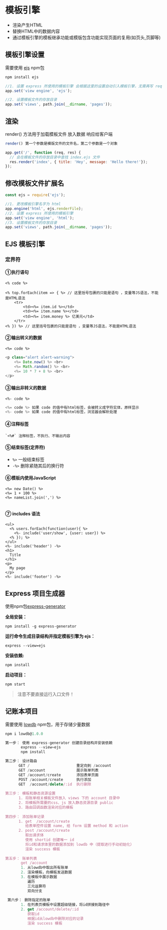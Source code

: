 # 模板引擎

- 渲染产生HTML
- 替换HTML中的数据内容
- 通过模板引擎的模板继承功能或模版包含功能实现页面的复用(如页头,页脚等)

## 模板引擎设置

需要使用 [ejs](https://www.npmjs.com/package/ejs) npm包

```js
npm install ejs
```



```js
//1. 设置 express 所使用的模板引擎 会根据这里的设置自动引入模板引擎，无需再写 require()
app.set('view engine', 'ejs');

//2. 设置模板文件的存放目录
app.set('views', path.join(__dirname, 'pages'));
```

## 渲染

render() 	方法用于加载模板文件 放入数据 响应给客户端

```js
render() 第一个参数是模版文件的文件名，第二个参数是一个对象
```



```js
app.get('/', function (req, res) {
  // 会在模板文件的存放目录中查找 index.ejs 文件
  res.render('index', { title: 'Hey', message: 'Hello there!'});
});
```

## 修改模板文件扩展名

```js
const ejs = require('ejs');

//1. 更改模板引擎名字为 html
app.engine('html', ejs.renderFile);
//2. 设置 express 所使用的模板引擎 
app.set('view engine', 'html');
//3. 设置模板文件的存放目录
app.set('views', path.join(__dirname, 'pages'));
```

## EJS 模板引擎

### 定界符

#### ①执行语句

```ejs
<% code %>
```

```ejs
<% top.forEach(item => { %>	// 这里括号包裹的只能是语句 ，变量等JS语法，不能是HTML语法
    <tr>
        <td><%= item.id %></td>
        <td><%= item.name %></td>
        <td><%= item.money %> 亿美元</td>
    </tr>
<% }) %> // 这里括号包裹的只能是语句 ，变量等JS语法，不能是HTML语法
```

#### ②输出转义的数据

```ejs
<%= code %>
```

```js
<p class="alert alert-warning">
    <%= Date.now() %> <br>
    <%= Math.random() %> <br>
    <%= 10 * 7 + 8 %> <br>
</p>
```

#### ③输出非转义的数据

```ejs
<%- code %>
```

```mjs
<%= code %> 如果 code 的值中有html标签，会被转义成字符实体，原样显示
<%- code %> 如果 code 的值中有html标签，浏览器会解析处理
```

#### ④注释标签

```ejs
`<%#` 注释标签，不执行、不输出内容
```

#### ⑤结束标签(定界符)

- `%>` 一般结束标签
- `-%>` 删除紧随其后的换行符

#### ⑥模板内使用JavaScript

```ejs
<%= new Date() %>
<%= 1 + 100 %>
<%= nameList.join(',') %>


```

#### ⑦ includes 语法

```ejs
<ul>
  <% users.forEach(function(user){ %>
    <%- include('user/show', {user: user}) %>
  <% }); %>
</ul>
<%- include('header') -%>
<h1>
  Title
</h1>
<p>
  My page
</p>
<%- include('footer') -%>
```

## Express 项目生成器

使用npm包[express-generator](https://www.npmjs.com/package/express-generator)

**全局安装：**

```shell
npm install -g express-generator
```

**运行命令生成目录结构并指定模板引擎为 ejs：**

```shell
express --view=ejs
```

**安装依赖:**

```shell
npm install
```

**启动项目：**

```shell
npm start
```

> 注意不要直接运行入口文件！



## 记账本项目

需要使用 [lowdb](https://www.npmjs.com/package/lowdb/v/1.0.0) npm包，用于存储少量数据

```js
npm i lowdb@1.0.0 
```

```js
第一步： 使用 express-generator 创建目录结构并安装依赖
	   express --view=ejs
	   npm install

第二步： 设计路由
      GET /  				    重定向到 /account
      GET /account			    展示账单列表
      GET /account/create       添加表单页面
      POST /account/create  	执行添加
      GET  /account/delete/:id  执行删除	
   
第三步： 模板和静态资源设置
	  1. 将账单相关模板文件放入 views 下的 account 目录中
	  2. 将模板所需要的css、js 放入静态资源目录 public
	  3. 路由回调函数渲染对应的模板
	  
第四步： 添加账单记录
      1. get  /account/create 
         给表单控件设置 name, 给 form 设置 method 和 action
      2. post /account/create  
         取出请求体
         使用 shortid 创建唯一 id
         将id和请求体里的数据添加到 lowdb 中（提取进行手动初始化）
         渲染 success 模板
         
第五步： 账单列表
       get /account
       1. 从lowdb中取出所有账单
       2. 渲染模板，向模板发送数据
       3. 在模板中展示数据
          遍历
          三元运算符
          双向分支
          
 第六步： 删除指定的账单
       1. 在列表页模板中设置超级链接，将id拼接到路径中
       2. get /account/delete/:id
          获取id
          根据id从lowdb中删除对应的记录
          渲染 success 模板
```
